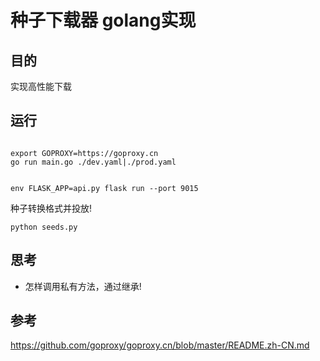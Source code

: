 # 种子下载器 golang实现

## 目的
实现高性能下载

## 运行

```

export GOPROXY=https://goproxy.cn
go run main.go ./dev.yaml|./prod.yaml

```

```

env FLASK_APP=api.py flask run --port 9015

```
种子转换格式并投放!
```
python seeds.py 
```

## 思考

+ 怎样调用私有方法，通过继承!


## 参考
https://github.com/goproxy/goproxy.cn/blob/master/README.zh-CN.md